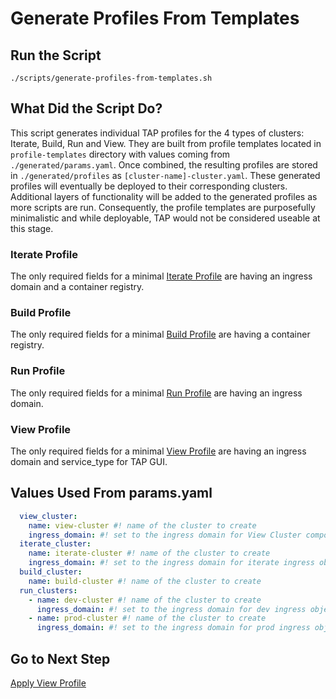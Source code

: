 # Generate Profiles From Templates

## Run the Script

```shell
./scripts/generate-profiles-from-templates.sh
```

## What Did the Script Do?

This script generates individual TAP profiles for the 4 types of clusters: Iterate, Build, Run and View. They are built from profile templates located in `profile-templates` directory with values coming from `./generated/params.yaml`. Once combined, the resulting profiles are stored in `./generated/profiles` as `[cluster-name]-cluster.yaml`. These generated profiles will eventually be deployed to their corresponding clusters. Additional layers of functionality will be added to the generated profiles as more scripts are run. Consequently, the profile templates are purposefully minimalistic and while deployable, TAP would not be considered useable at this stage.

### Iterate Profile

The only required fields for a minimal [Iterate Profile](../../profile-templates/iterate.yaml) are having an ingress domain and a container registry.

### Build Profile

The only required fields for a minimal [Build Profile](../../profile-templates/build.yaml) are having a container registry.

### Run Profile

The only required fields for a minimal [Run Profile](../../profile-templates/run.yaml) are having an ingress domain.

### View Profile

The only required fields for a minimal [View Profile](../../profile-templates/view.yaml) are having an ingress domain and service_type for TAP GUI.

## Values Used From params.yaml

```yaml
  view_cluster:
    name: view-cluster #! name of the cluster to create
    ingress_domain: #! set to the ingress domain for View Cluster components (e.g. tap.example.com)
  iterate_cluster:
    name: iterate-cluster #! name of the cluster to create
    ingress_domain: #! set to the ingress domain for iterate ingress objects (e.g. iterate.example.com)
  build_cluster:
    name: build-cluster #! name of the cluster to create
  run_clusters:
    - name: dev-cluster #! name of the cluster to create
      ingress_domain: #! set to the ingress domain for dev ingress objects (e.g. dev.example.com)
    - name: prod-cluster #! name of the cluster to create
      ingress_domain: #! set to the ingress domain for prod ingress objects (e.g. prod.example.com)
```

## Go to Next Step

[Apply View Profile](./03-apply-view-profile.md)
